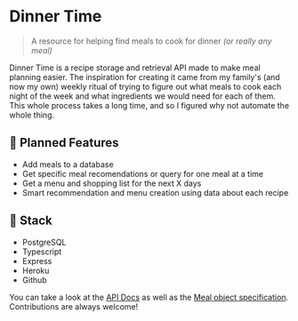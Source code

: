 # Dinner Time
> A resource for helping find meals to cook for dinner _(or really any meal)_

Dinner Time is a recipe storage and retrieval API made to make meal planning easier. The inspiration for creating it came from my family's (and now my own) weekly ritual of trying to figure out what meals to cook each night of the week and what ingredients we would need for each of them. This whole process takes a long time, and so I figured why not automate the whole thing.

## 🙌 Planned Features
- Add meals to a database
- Get specific meal recomendations or query for one meal at a time
- Get a menu and shopping list for the next X days
- Smart recommendation and menu creation using data about each recipe

##  🔨 Stack
- PostgreSQL
- Typescript
- Express
- Heroku
- Github

You can take a look at the [API Docs](https://github.com/duncangrubbs/dinner-time/blob/master/docs/api.md) as well as the [Meal object specification](https://github.com/duncangrubbs/dinner-time/blob/master/docs/spec.md). Contributions are always welcome!
